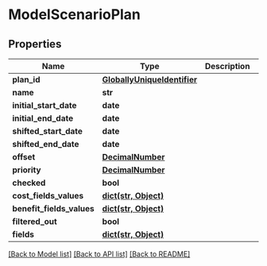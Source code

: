 # ModelScenarioPlan

## Properties
Name | Type | Description | Notes
------------ | ------------- | ------------- | -------------
**plan_id** | [**GloballyUniqueIdentifier**](GloballyUniqueIdentifier.md) |  | [optional] 
**name** | **str** |  | [optional] 
**initial_start_date** | **date** |  | [optional] 
**initial_end_date** | **date** |  | [optional] 
**shifted_start_date** | **date** |  | [optional] 
**shifted_end_date** | **date** |  | [optional] 
**offset** | [**DecimalNumber**](DecimalNumber.md) |  | [optional] 
**priority** | [**DecimalNumber**](DecimalNumber.md) |  | [optional] 
**checked** | **bool** |  | [optional] 
**cost_fields_values** | [**dict(str, Object)**](Object.md) |  | [optional] 
**benefit_fields_values** | [**dict(str, Object)**](Object.md) |  | [optional] 
**filtered_out** | **bool** |  | [optional] 
**fields** | [**dict(str, Object)**](Object.md) |  | [optional] 

[[Back to Model list]](../README.md#documentation-for-models) [[Back to API list]](../README.md#documentation-for-api-endpoints) [[Back to README]](../README.md)

